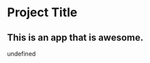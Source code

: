 
  
   # Project Title


  
  <a name="desc"></a>
  ## This is an app that is awesome.

  undefined
  